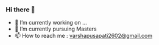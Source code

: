 ### Hi there 👋

- 🔭 I’m currently working on ...
- 🌱 I’m currently pursuing Masters
- 📫 How to reach me : varshapusapati2602@gmail.com


